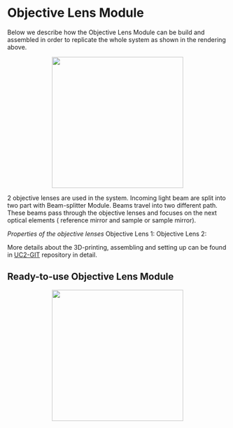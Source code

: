 # Objective Lens Module

Below we describe how the Objective Lens Module can be build and assembled in order to replicate the whole system as shown in the rendering above.

<p align="center">
<a> <img src="./IMAGES/" width="300"></a>
</p>

2 objective lenses are used in the system. Incoming light beam are split into two part with Beam-splitter Module. Beams travel into two different path. These beams pass through the objective lenses and focuses on the next optical elements ( reference mirror and sample or sample mirror).

*Properties of the objective lenses*
  Objective Lens 1:
  Objective Lens 2:


More details about the 3D-printing, assembling and setting up can be found in [UC2-GIT]() repository in detail.


## Ready-to-use Objective Lens Module
<p align="center">
<a> <img src="./IMAGES/" width="300"></a>
</p>
